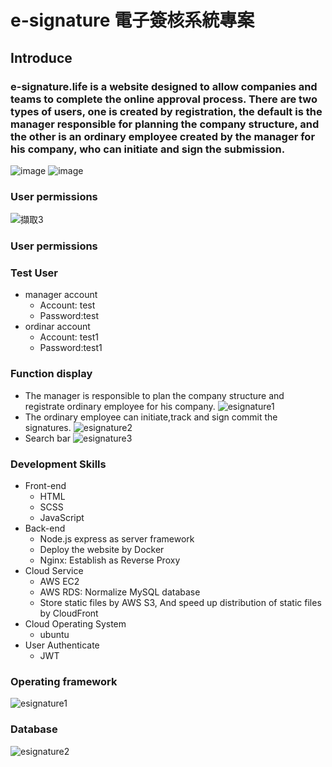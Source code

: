 # e-signature 電子簽核系統專案

## Introduce
### e-signature.life is a website designed to allow companies and teams to complete the online approval process. There are two types of users, one is created by registration, the default is the manager responsible for planning the company structure, and the other is an ordinary employee created by the manager for his company, who can initiate and sign the submission.


![image](https://user-images.githubusercontent.com/112619621/224507674-20ed440e-b579-468a-b65b-0a2bdda9f260.png)
![image](https://user-images.githubusercontent.com/112619621/224507768-b17404b3-b19a-4ec4-b42e-87df7be02fcd.png)

### User permissions
![擷取3](https://user-images.githubusercontent.com/112619621/224530958-e496a1d9-9420-4b91-8b7c-1988563b0cc6.PNG)
### User permissions


### Test User
- manager account
  - Account: test
  - Password:test
- ordinar account
  - Account: test1
  - Password:test1


### Function display
- The manager is responsible to plan the company structure and registrate ordinary employee for his company.
![esignature1](https://user-images.githubusercontent.com/112619621/224521613-9a5f59e4-c4d4-4c7b-b64c-650249165f1f.gif)
- The ordinary employee can initiate,track and sign commit the signatures.
![esignature2](https://user-images.githubusercontent.com/112619621/224529222-6f3a8fe1-1f30-4edf-8573-1324598ed823.gif)
- Search bar
![esignature3](https://user-images.githubusercontent.com/112619621/224529892-e6abd2d9-d320-4a96-8ae7-ed87adbb9b0a.gif)


### Development Skills
- Front-end
  - HTML
  - SCSS
  - JavaScript
- Back-end
  - Node.js express as server framework
  - Deploy the website by Docker
  - Nginx: Establish as Reverse Proxy
- Cloud Service
  - AWS EC2
  - AWS RDS: Normalize MySQL database
  - Store static files by AWS S3, And speed up distribution of static files by CloudFront
- Cloud Operating System
  - ubuntu
- User Authenticate
  - JWT

### Operating framework
![esignature1](https://user-images.githubusercontent.com/112619621/224506862-8bba2e08-1c65-4aec-8906-771cc025d599.PNG)

### Database
![esignature2](https://user-images.githubusercontent.com/112619621/224530523-06ddcb05-4343-49ac-8f4e-08e77d4cd499.PNG)

